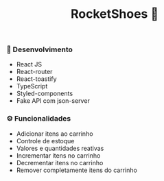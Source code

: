 <h1 align='center'>
    RocketShoes 🛒
</h1>

<p align='center'>
  <img alt='' src='https://i.imgur.com/pSwNa1g.png'>
</p>
<p align='center'>
  <img alt='' src='https://i.imgur.com/2mXUpAm.png'>
</p>

### 🚀 Desenvolvimento
- React JS
- React-router
- React-toastify
- TypeScript
- Styled-components
- Fake API com json-server

### ⚙️ Funcionalidades
- Adicionar itens ao carrinho
- Controle de estoque
- Valores e quantidades reativas
- Incrementar itens no carrinho
- Decrementar itens no carrinho
- Remover completamente itens do carrinho


